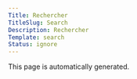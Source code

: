 ```yaml
---
Title: Rechercher
TitleSlug: Search
Description: Rechercher
Template: search
Status: ignore
---
```

This page is automatically generated.